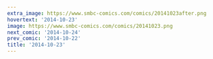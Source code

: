 ```yaml
---
extra_image: https://www.smbc-comics.com/comics/20141023after.png
hovertext: '2014-10-23'
image: https://www.smbc-comics.com/comics/20141023.png
next_comic: '2014-10-24'
prev_comic: '2014-10-22'
title: '2014-10-23'
---
```


